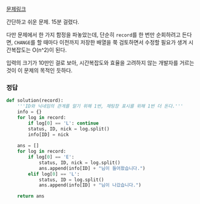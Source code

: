 [문제링크](https://programmers.co.kr/learn/courses/30/lessons/42888)

간단하고 쉬운 문제. 15분 걸렸다.

다만 문제에서 한 가지 함정을 파놓았는데, 단순히 `record`를 한 번만 순회하려고 든다면, `CHANGE`를 할 때마다 이전까지 저장한 배열을 쭉 검토하면서 수정할 필요가 생겨 시간복잡도는 O(n^2)이 된다.

입력의 크기가 10만인 걸로 보아, 시간복잡도와 효율을 고려하지 않는 개발자를 거르는 것이 이 문제의 목적인 듯하다.



### 정답

```python
def solution(record):
    '''ID와 닉네임의 관계를 알기 위해 1번, 채팅창 표시를 위해 1번 더 돈다.'''
    info = {}
    for log in record:
        if log[0] == 'L': continue
        status, ID, nick = log.split()
        info[ID] = nick
        
    ans = []
    for log in record:
        if log[0] == 'E':
            status, ID, nick = log.split()
            ans.append(info[ID] + "님이 들어왔습니다.")
        elif log[0] == 'L':
            status, ID = log.split()
            ans.append(info[ID] + "님이 나갔습니다.")

    return ans
```